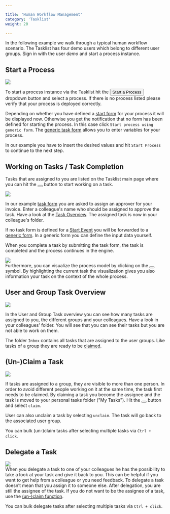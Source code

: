 ```yaml
---

title: 'Human Workflow Management'
category: 'Tasklist'
weight: 20

---
```


In the following example we walk through a typical human workflow scenario. The Tasklist has four demo users which belong to different user groups. Sign in with the user _demo_ and start a process instance.

## Start a Process

<div class="row">
  <div class="col-xs-6 col-sm-6 col-md-3">
    <img data-img-thumb src="ref:asset:/assets/img/implementation-tasklist/tasklist-start-process.png" />
  </div>
  <div class="col-xs-6 col-sm-6 col-md-9">
    <p>
      To start a process instance via the Tasklist hit the <button class="btn btn-xs"><i class="caret"></i> Start a Process </button> dropdown button and select a process. If there is no process listed please verify that your process is deployed correctly.
    </p>
    <p>
      Depending on whether you have defined a <a href="ref:#tasklist-task-forms">start form</a> for your process it will be displayed now. Otherwise you get the notification that no form has been defined for starting the process. In this case click <code>Start process using generic form</code>. The <a href="ref:#tasklist-task-forms-generic-task-forms">generic task form</a> allows you to enter variables for your process.
    </p>
    <p>
      In our example you have to insert the desired values and hit <code>Start Process</code> to continue to the next step.
    </p>
  </div>
</div>

## Working on Tasks / Task Completion

Tasks that are assigned to you are listed on the Tasklist main page where you can hit the <button class="btn btn-xs"><i class="glyphicon glyphicon-play"></i> </button> button to start working on a task.

<div class="row">
  <div class="col-xs-6 col-sm-6 col-md-3">
    <img data-img-thumb src="ref:asset:/assets/img/implementation-tasklist/tasklist-form-assign-approver.png" />
  </div>
  <div class="col-xs-6 col-sm-6 col-md-9">
     <p>In our example <a href="ref:#tasklist-task-forms">task form</a> you are asked to assign an approver for your invoice. Enter a colleague's name who should be assigned to approve the task. Have a look at the <a href="ref:#tasklist-human-workflow-management-user-and-group-task-overview">Task Overview</a>. The assigned task is now in your colleague's folder.</p>
     <p>If no task form is defined for a <a href="ref:/api-references/bpmn20/#events-start-events">Start Event</a> you will be forwarded to a <a href="ref:#tasklist-task-forms-generic-task-forms">generic form</a>. In a generic form you can define the input data yourself.</p>
  </div>
</div>

When you complete a task by submitting the task form, the task is completed and the process continues in the engine.

<div class="row">
  <div class="col-xs-6 col-sm-6 col-md-3">
    <img data-img-thumb src="ref:asset:/assets/img/implementation-tasklist/tasklist-diagram.png" />
  </div>
  <div class="col-xs-6 col-sm-6 col-md-9">
    Furthermore, you can visualize the process model by clicking on the <button class="btn btn-xs" title="Display BPMN Diagram"><i class="glyphicon glyphicon-search"></i></button> symbol. By highlighting the current task the visualization gives you also information your task on the context of the whole process.
  </div>
</div>

## User and Group Task Overview

<div class="row">
  <div class="col-xs-6 col-sm-6 col-md-3">
    <img data-img-thumb src="ref:asset:/assets/img/implementation-tasklist/tasklist-main-info.png" />
  </div>
  <div class="col-xs-6 col-sm-6 col-md-9">
    <p>In the User and Group Task overview you can see how many tasks are assigned to you, the different groups and your colleagues. Have a look in your colleagues' folder. You will see that you can see their tasks but you are not able to work on them.</p>
    <p>The folder <code>Inbox</code> contains all tasks that are assigned to the user groups. Like tasks of a group they are ready to be <a href="ref:#tasklist-human-workflow-management-un-claim-a-task">claimed</a>.</p>
  </div>  
</div>

## (Un-)Claim a Task

<div class="row">
  <div class="col-xs-6 col-sm-6 col-md-3">
    <img data-img-thumb src="ref:asset:/assets/img/implementation-tasklist/tasklist-claim.png" />
  </div>
  <div class="col-xs-6 col-sm-6 col-md-9">
    <p>If tasks are assigned to a group, they are visible to more than one person. In order to avoid different people working on it at the same time, the task first needs to be claimed. By claiming a task you become the assignee and the task is moved to your personal tasks folder ("My Tasks"). Hit the <button class="btn btn-xs dropdown-toggle"><i class="caret"></i> </button> button and select <code>claim</code>.</p>
    <p>User can also unclaim a task by selecting <code>unclaim</code>. The task will go back to the associated user group.</p>
  </div>
</div>

You can bulk (un-)claim tasks after selecting multiple tasks via `Ctrl + click`.

## Delegate a Task

<div class="row">
  <div class="col-xs-6 col-sm-6 col-md-3">
    <img data-img-thumb src="ref:asset:/assets/img/implementation-tasklist/tasklist-delegate.png" />
  </div>
  <div class="col-xs-6 col-sm-6 col-md-9">
    When you delegate a task to one of your colleagues he has the possibility to take a look at your task and give it back to you. This can be helpful if you want to get help from a colleague or you need feedback. To delegate a task doesn’t mean that you assign it to someone else. After delegation, you are still the assignee of the task. If you do not want to be the assignee of a task, use the <a href="ref:#tasklist-human-workflow-management-un-claim-a-task">(un-)claim function</a>. 
  </div>  
</div>

You can bulk delegate tasks after selecting multiple tasks via `Ctrl + click`.